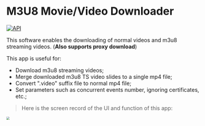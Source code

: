 # M3U8 Movie/Video Downloader


[![API](https://img.shields.io/badge/API-21%2B-brightgreen.svg?style=flat)](https://android-arsenal.com/api?level=21)

This software enables the downloading of normal videos and m3u8 streaming videos. (**Also supports proxy download**)  

This app is useful for:

* Download m3u8 streaming videos;
* Merge downloaded m3u8 TS video slides to a single mp4 file;
* Convert ".video" suffix file to normal mp4 file;
* Set parameters such as concurrent events number, ignoring certificates, etc.;

> Here is the screen record of the UI and function of this app:

<img src="Uso.gif" style="zoom: 50%;" />
